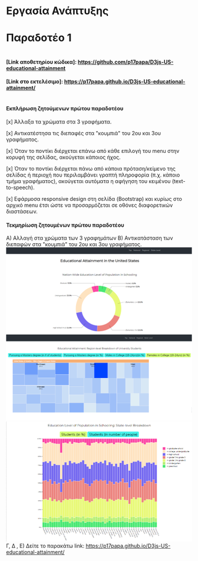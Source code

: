 # Εργασία Ανάπτυξης 

  # Παραδοτέο 1 
  #
  #

#### [Link αποθετηρίου κώδικα]: https://github.com/p17papa/D3js-US-educational-attainment
#### [Link στο εκτελέσιμο]: https://p17papa.github.io/D3js-US-educational-attainment/
#
#

#### Εκπλήρωση ζητούμενων πρώτου παραδοτέου

[x] Άλλαξα τα χρώματα στα 3 γραφήματα.

[x] Αντικατέστησα τις διεπαφές στα "κουμπιά" του 2ου και 3ου γραφήματος.

[x] Όταν το ποντίκι διέρχεται επάνω από κάθε επιλογή του menu στην κορυφή της σελίδας, ακούγεται κάποιος ήχος.

[x] Όταν το ποντίκι διέρχεται πάνω από κάποια πρόταση/κείμενο της σελίδας ή περιοχή που περιλαμβάνει γραπτή πληροφορία (π.χ. κάποιο τμήμα     γραφήματος), ακούγεται αυτόματα η αφήγηση του κειμένου (text-to-speech).

[x] Εφάρμοσα responsive design στη σελίδα (Bootstrap) και κυρίως στο αρχικό menu έτσι ώστε να προσαρμόζεται σε οθόνες διαφορετικών διαστάσεων.

#### Τεκμηρίωση ζητουμένων πρώτου παραδοτέου

Α)  Αλλαγή στα χρώματα των 3 γραφημάτων
B) Αντικατάσταση των διεπαφών στα "κουμπιά" του 2ου και 3ου γραφήματος.
![Screenshot](1.png)
![Screenshot](2.png)
![Screenshot](3.png)
Γ, Δ , Ε) Δείτε το παρακάτω link: https://p17papa.github.io/D3js-US-educational-attainment/

